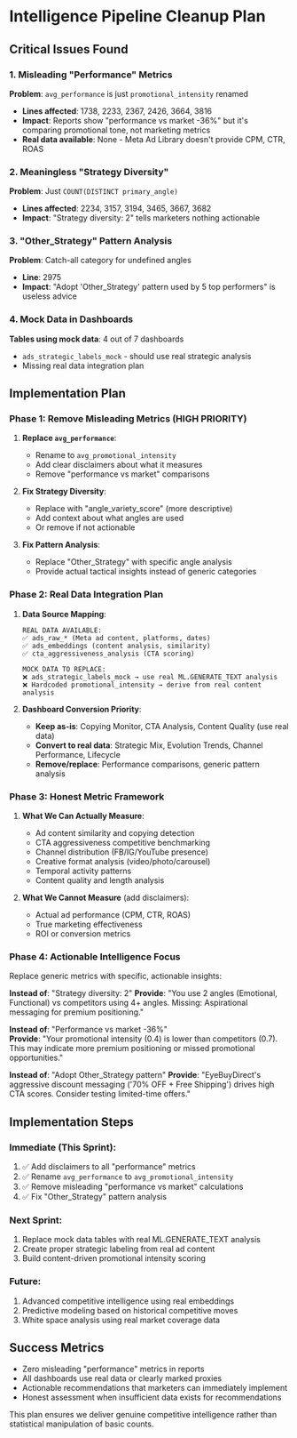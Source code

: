 # Intelligence Pipeline Cleanup Plan

## Critical Issues Found

### 1. Misleading "Performance" Metrics
**Problem**: `avg_performance` is just `promotional_intensity` renamed
- **Lines affected**: 1738, 2233, 2367, 2426, 3664, 3816
- **Impact**: Reports show "performance vs market -36%" but it's comparing promotional tone, not marketing metrics
- **Real data available**: None - Meta Ad Library doesn't provide CPM, CTR, ROAS

### 2. Meaningless "Strategy Diversity" 
**Problem**: Just `COUNT(DISTINCT primary_angle)` 
- **Lines affected**: 2234, 3157, 3194, 3465, 3667, 3682
- **Impact**: "Strategy diversity: 2" tells marketers nothing actionable

### 3. "Other_Strategy" Pattern Analysis
**Problem**: Catch-all category for undefined angles
- **Line**: 2975
- **Impact**: "Adopt 'Other_Strategy' pattern used by 5 top performers" is useless advice

### 4. Mock Data in Dashboards
**Tables using mock data**: 4 out of 7 dashboards
- `ads_strategic_labels_mock` - should use real strategic analysis
- Missing real data integration plan

## Implementation Plan

### Phase 1: Remove Misleading Metrics (HIGH PRIORITY)
1. **Replace `avg_performance`**:
   - Rename to `avg_promotional_intensity` 
   - Add clear disclaimers about what it measures
   - Remove "performance vs market" comparisons

2. **Fix Strategy Diversity**:
   - Replace with "angle_variety_score" (more descriptive)
   - Add context about what angles are used
   - Or remove if not actionable

3. **Fix Pattern Analysis**:
   - Replace "Other_Strategy" with specific angle analysis
   - Provide actual tactical insights instead of generic categories

### Phase 2: Real Data Integration Plan
1. **Data Source Mapping**:
   ```
   REAL DATA AVAILABLE:
   ✅ ads_raw_* (Meta ad content, platforms, dates)  
   ✅ ads_embeddings (content analysis, similarity)
   ✅ cta_aggressiveness_analysis (CTA scoring)
   
   MOCK DATA TO REPLACE:
   ❌ ads_strategic_labels_mock → use real ML.GENERATE_TEXT analysis
   ❌ Hardcoded promotional_intensity → derive from real content analysis
   ```

2. **Dashboard Conversion Priority**:
   - **Keep as-is**: Copying Monitor, CTA Analysis, Content Quality (use real data)
   - **Convert to real data**: Strategic Mix, Evolution Trends, Channel Performance, Lifecycle
   - **Remove/replace**: Performance comparisons, generic pattern analysis

### Phase 3: Honest Metric Framework
1. **What We Can Actually Measure**:
   - Ad content similarity and copying detection
   - CTA aggressiveness competitive benchmarking  
   - Channel distribution (FB/IG/YouTube presence)
   - Creative format analysis (video/photo/carousel)
   - Temporal activity patterns
   - Content quality and length analysis

2. **What We Cannot Measure** (add disclaimers):
   - Actual ad performance (CPM, CTR, ROAS)
   - True marketing effectiveness
   - ROI or conversion metrics

### Phase 4: Actionable Intelligence Focus
Replace generic metrics with specific, actionable insights:

**Instead of**: "Strategy diversity: 2"
**Provide**: "You use 2 angles (Emotional, Functional) vs competitors using 4+ angles. Missing: Aspirational messaging for premium positioning."

**Instead of**: "Performance vs market -36%"  
**Provide**: "Your promotional intensity (0.4) is lower than competitors (0.7). This may indicate more premium positioning or missed promotional opportunities."

**Instead of**: "Adopt Other_Strategy pattern"
**Provide**: "EyeBuyDirect's aggressive discount messaging ('70% OFF + Free Shipping') drives high CTA scores. Consider testing limited-time offers."

## Implementation Steps

### Immediate (This Sprint):
1. ✅ Add disclaimers to all "performance" metrics
2. ✅ Rename `avg_performance` to `avg_promotional_intensity`  
3. ✅ Remove misleading "performance vs market" calculations
4. ✅ Fix "Other_Strategy" pattern analysis

### Next Sprint:
1. Replace mock data tables with real ML.GENERATE_TEXT analysis
2. Create proper strategic labeling from real ad content
3. Build content-driven promotional intensity scoring

### Future:
1. Advanced competitive intelligence using real embeddings
2. Predictive modeling based on historical competitive moves
3. White space analysis using real market coverage data

## Success Metrics
- Zero misleading "performance" metrics in reports
- All dashboards use real data or clearly marked proxies
- Actionable recommendations that marketers can immediately implement
- Honest assessment when insufficient data exists for recommendations

This plan ensures we deliver genuine competitive intelligence rather than statistical manipulation of basic counts.
